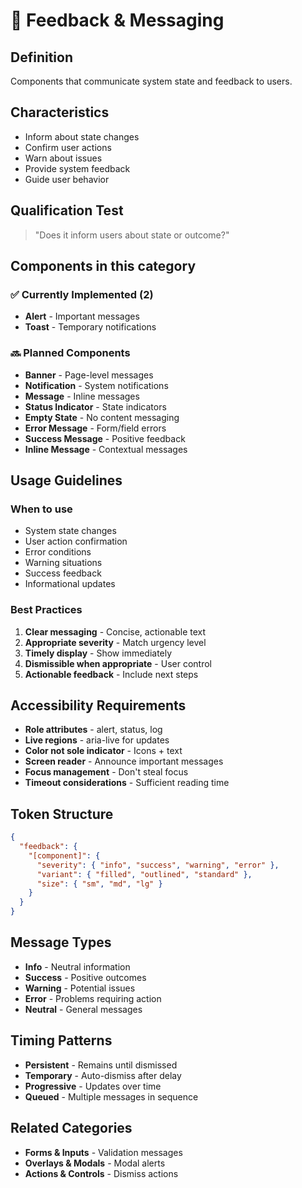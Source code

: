 # 💬 Feedback & Messaging

## Definition
Components that communicate system state and feedback to users.

## Characteristics
- Inform about state changes
- Confirm user actions
- Warn about issues
- Provide system feedback
- Guide user behavior

## Qualification Test
> "Does it inform users about state or outcome?"

## Components in this category

### ✅ Currently Implemented (2)
- **Alert** - Important messages
- **Toast** - Temporary notifications

### 🔜 Planned Components
- **Banner** - Page-level messages
- **Notification** - System notifications
- **Message** - Inline messages
- **Status Indicator** - State indicators
- **Empty State** - No content messaging
- **Error Message** - Form/field errors
- **Success Message** - Positive feedback
- **Inline Message** - Contextual messages

## Usage Guidelines

### When to use
- System state changes
- User action confirmation
- Error conditions
- Warning situations
- Success feedback
- Informational updates

### Best Practices
1. **Clear messaging** - Concise, actionable text
2. **Appropriate severity** - Match urgency level
3. **Timely display** - Show immediately
4. **Dismissible when appropriate** - User control
5. **Actionable feedback** - Include next steps

## Accessibility Requirements
- **Role attributes** - alert, status, log
- **Live regions** - aria-live for updates
- **Color not sole indicator** - Icons + text
- **Screen reader** - Announce important messages
- **Focus management** - Don't steal focus
- **Timeout considerations** - Sufficient reading time

## Token Structure
```json
{
  "feedback": {
    "[component]": {
      "severity": { "info", "success", "warning", "error" },
      "variant": { "filled", "outlined", "standard" },
      "size": { "sm", "md", "lg" }
    }
  }
}
```

## Message Types
- **Info** - Neutral information
- **Success** - Positive outcomes
- **Warning** - Potential issues
- **Error** - Problems requiring action
- **Neutral** - General messages

## Timing Patterns
- **Persistent** - Remains until dismissed
- **Temporary** - Auto-dismiss after delay
- **Progressive** - Updates over time
- **Queued** - Multiple messages in sequence

## Related Categories
- **Forms & Inputs** - Validation messages
- **Overlays & Modals** - Modal alerts
- **Actions & Controls** - Dismiss actions